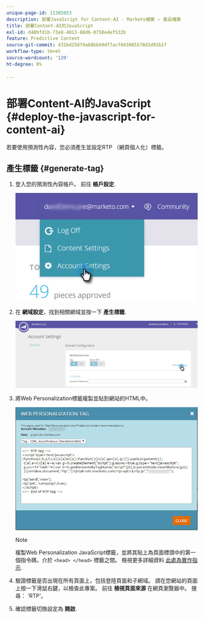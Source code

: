 ```yaml
---
unique-page-id: 11385053
description: 部署JavaScript for Content-AI - Marketo檔案 — 產品檔案
title: 部署Content-AI的JavaScript
exl-id: d48bfd1b-73e8-4013-88d6-8750e4ef532b
feature: Predictive Content
source-git-commit: 431bd258f9a68bbb9df7acf043085578d3d91b1f
workflow-type: tm+mt
source-wordcount: '139'
ht-degree: 0%

---
```


# 部署Content-AI的JavaScript {#deploy-the-javascript-for-content-ai}

若要使用預測性內容，您必須產生並設定RTP （網頁個人化）標籤。

## 產生標籤 {#generate-tag}

1. 登入您的預測性內容帳戶。 前往 **帳戶設定**.

   ![](assets/settings-dropdown-account-hands.png)

1. 在 **網域設定**，找到相關網域並按一下 **產生標籤**.

   ![](assets/generate-tag.png)

1. 將Web Personalization標籤複製並貼到網站的HTML中。

   ![](assets/web-personalization-tag.png)

   >[!NOTE]
   >
   >複製Web Personalization JavaScript標籤，並將其貼上為頁面標頭中的第一個指令碼，介於 `<head> </head>` 標籤之間。 檢視更多詳細資料 [此處為實作指示](/help/marketo/product-docs/web-personalization/rtp-tag-implementation/deploy-the-rtp-javascript.md).

1. 驗證標籤是否出現在所有頁面上，包括登陸頁面和子網域。 請在您網站的頁面上按一下滑鼠右鍵，以檢查此專案。 前往 **檢視頁面來源** 在網頁瀏覽器中。 搜尋： &#39;RTP&#39;。

1. 確認標籤切換設定為 **開啟**.
